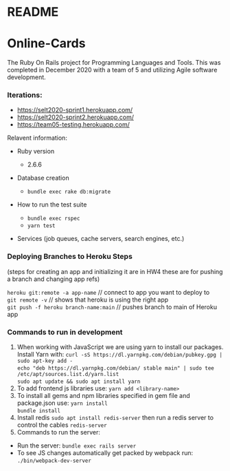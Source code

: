 # README
# Online-Cards
The Ruby On Rails project for Programming Languages and Tools.  This was completed in December 2020 with a team of 5 and utilizing Agile software development.
### Iterations:
* https://selt2020-sprint1.herokuapp.com/ 
* https://selt2020-sprint2.herokuapp.com/ 
* https://team05-testing.herokuapp.com/


Relavent information:

* Ruby version
   - 2.6.6
   
* Database creation
   - `bundle exec rake db:migrate`

* How to run the test suite
   - `bundle exec rspec`
   - `yarn test`

* Services (job queues, cache servers, search engines, etc.)

### Deploying Branches to Heroku Steps
(steps for creating an app and initializing it are in HW4 these are for pushing a branch and changing app refs)

`heroku git:remote -a app-name`    // connect to app you want to deploy to \
`git remote -v`    // shows that heroku is using the right app \
`git push -f heroku branch-name:main`  // pushes branch to main of Heroku app 

### Commands to run in development
1. When working with JavaScript we are using yarn to install our packages. Install Yarn with: 
`curl -sS https://dl.yarnpkg.com/debian/pubkey.gpg | sudo apt-key add -`\
`echo "deb https://dl.yarnpkg.com/debian/ stable main" | sudo tee /etc/apt/sources.list.d/yarn.list`\
`sudo apt update && sudo apt install yarn`
2. To add frontend js libraries use:
`yarn add <library-name>`
3. To install all gems and npm libraries specified in gem file and package.json use:
`yarn install`\
`bundle install`
4. Install redis
`sudo apt install redis-server`
 then run a redis server to control the cables
`redis-server`
5. Commands to run the server:
 * Run the server: `bundle exec rails server`
 * To see JS changes automatically get packed by webpack run: `./bin/webpack-dev-server`

